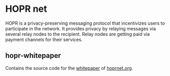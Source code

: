 # HOPR net

HOPR is a privacy-preserving messaging protocol that incentivizes users to participate in the network. It provides privacy by relaying messages via several relay nodes to the recipient. Relay nodes are getting paid via payment channels for their services.

## hopr-whitepaper

Contains the source code for the [whitepaper](./whitepaper.pdf) of [hoprnet.org](https://hoprnet.org).
